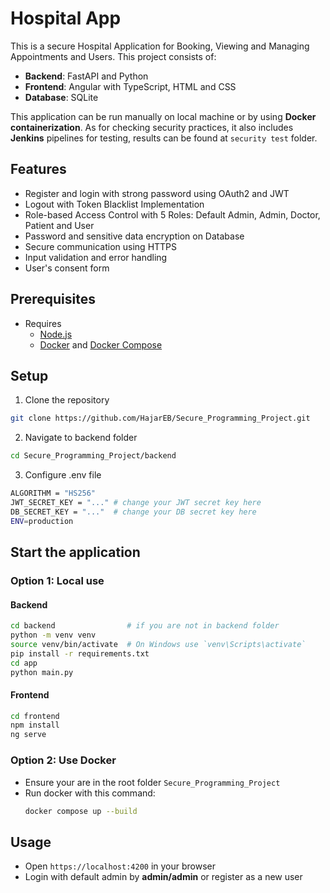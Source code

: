 # Hospital App

This is a secure Hospital Application for Booking, Viewing and Managing Appointments and Users. This project consists of:
- **Backend**: FastAPI and Python
- **Frontend**: Angular with TypeScript, HTML and CSS
- **Database**: SQLite

This application can be run manually on local machine or by using **Docker containerization**. As for checking security practices, it also includes **Jenkins** pipelines for testing, results can be found at `security test` folder.

## Features
- Register and login with strong password using OAuth2 and JWT
- Logout with Token Blacklist Implementation​
- Role-based Access Control with 5 Roles: Default Admin, Admin, Doctor, Patient and User
- Password and sensitive data encryption on Database
- Secure communication using HTTPS
- Input validation and error handling
- User's consent form

## Prerequisites
- Requires
  - [Node.js](https://nodejs.org/)
  - [Docker](https://www.docker.com/) and [Docker Compose](https://docs.docker.com/compose/)

## Setup
1. Clone the repository
  ```bash
  git clone https://github.com/HajarEB/Secure_Programming_Project.git
  ```
2. Navigate to backend folder
  ```bash
  cd Secure_Programming_Project/backend
  ```
3. Configure .env file
  ```bash
  ALGORITHM = "HS256" 
  JWT_SECRET_KEY = "..." # change your JWT secret key here
  DB_SECRET_KEY = "..."  # change your DB secret key here
  ENV=production
  ```

## Start the application
### Option 1: Local use
#### Backend
  ```bash
  cd backend                # if you are not in backend folder
  python -m venv venv
  source venv/bin/activate  # On Windows use `venv\Scripts\activate`
  pip install -r requirements.txt
  cd app
  python main.py
  ```
#### Frontend
  ```bash
  cd frontend
  npm install
  ng serve
  ```

### Option 2: Use Docker
- Ensure your are in the root folder `Secure_Programming_Project`
- Run docker with this command:
  ```bash
  docker compose up --build
  ```

## Usage
- Open `https://localhost:4200` in your browser
- Login with default admin by **admin/admin** or register as a new user
